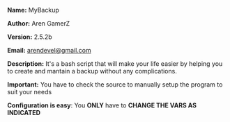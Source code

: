 **Name:** MyBackup

**Author:** Aren GamerZ

**Version:** 2.5.2b

**Email:** arendevel@gmail.com

**Description:** It's a bash script that will make your life easier by helping you to create and mantain a backup without any complications.

**Important:** You have to check the source to manually setup the program to suit your needs 

**Configuration is easy**: You **ONLY** have to **CHANGE THE VARS AS INDICATED**